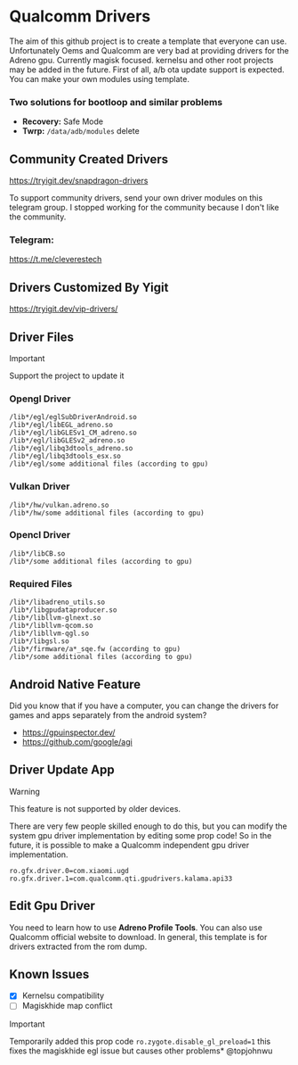 # Qualcomm Drivers
The aim of this github project is to create a template that everyone can use. Unfortunately Oems and Qualcomm are very bad at providing drivers for the Adreno gpu.
Currently magisk focused. kernelsu and other root projects may be added in the future. First of all, a/b ota update support is expected.
You can make your own modules using template.

### Two solutions for bootloop and similar problems
+ **Recovery:** Safe Mode
+ **Twrp:** `/data/adb/modules` delete


## Community Created Drivers
https://tryigit.dev/snapdragon-drivers

To support community drivers, send your own driver modules on this telegram group. I stopped working for the community because I don't like the community.

### Telegram:
https://t.me/cleverestech

## Drivers Customized By Yigit
https://tryigit.dev/vip-drivers/


## Driver Files
> [!IMPORTANT]
> Support the project to update it

### Opengl Driver
```
/lib*/egl/eglSubDriverAndroid.so
/lib*/egl/libEGL_adreno.so
/lib*/egl/libGLESv1_CM_adreno.so
/lib*/egl/libGLESv2_adreno.so
/lib*/egl/libq3dtools_adreno.so
/lib*/egl/libq3dtools_esx.so
/lib*/egl/some additional files (according to gpu)
```

### Vulkan Driver
```
/lib*/hw/vulkan.adreno.so
/lib*/hw/some additional files (according to gpu)
```

### Opencl Driver
```
/lib*/libCB.so
/lib*/some additional files (according to gpu)
```

### Required Files
```
/lib*/libadreno_utils.so
/lib*/libgpudataproducer.so
/lib*/libllvm-glnext.so
/lib*/libllvm-qcom.so
/lib*/libllvm-qgl.so
/lib*/libgsl.so
/lib*/firmware/a*_sqe.fw (according to gpu)
/lib*/some additional files (according to gpu)
```

## Android Native Feature
Did you know that if you have a computer, you can change the drivers for games and apps separately from the android system?

+ https://gpuinspector.dev/
+ https://github.com/google/agi

## Driver Update App
> [!WARNING]
> This feature is not supported by older devices.

There are very few people skilled enough to do this, but you can modify the system gpu driver implementation by editing some prop code! So in the future, it is possible to make a Qualcomm independent gpu driver implementation.
```
ro.gfx.driver.0=com.xiaomi.ugd
ro.gfx.driver.1=com.qualcomm.qti.gpudrivers.kalama.api33
```
## Edit Gpu Driver
You need to learn how to use **Adreno Profile Tools**. You can also use Qualcomm official website to download. In general, this template is for drivers extracted from the rom dump.

## Known Issues
- [x] Kernelsu compatibility
- [ ] Magiskhide map conflict
> [!IMPORTANT]
> Temporarily added this prop code `ro.zygote.disable_gl_preload=1` this fixes the magiskhide egl issue but causes other problems* @topjohnwu
